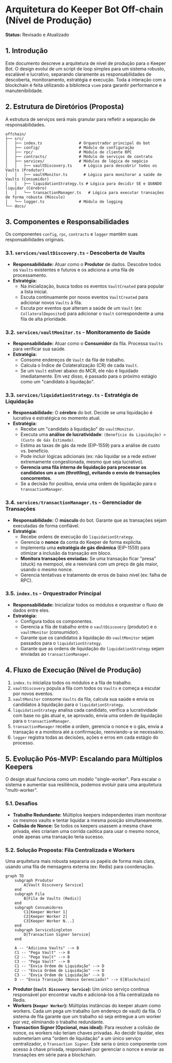 # Arquitetura do Keeper Bot Off-chain (Nível de Produção)

**Status:** Revisado e Atualizado

## 1. Introdução

Este documento descreve a arquitetura de nível de produção para o Keeper Bot. O design evolui de um script de loop simples para um sistema robusto, escalável e lucrativo, separando claramente as responsabilidades de descoberta, monitoramento, estratégia e execução. Toda a interação com a blockchain é feita utilizando a biblioteca `viem` para garantir performance e manutenibilidade.

## 2. Estrutura de Diretórios (Proposta)

A estrutura de serviços será mais granular para refletir a separação de responsabilidades.

```
offchain/
├── src/
│   ├── index.ts                # Orquestrador principal do bot
│   ├── config/                 # Módulo de configuração
│   ├── rpc/                    # Módulo de cliente RPC
│   ├── contracts/              # Módulo de serviços de contrato
│   ├── services/               # Módulos de lógica de negócio
│   │   ├── vaultDiscovery.ts     # Lógica para descobrir todos os Vaults (Produtor)
│   │   ├── vaultMonitor.ts       # Lógica para monitorar a saúde de Vaults (Consumidor)
│   │   ├── liquidationStrategy.ts # Lógica para decidir SE e QUANDO liquidar (Cérebro)
│   │   └── transactionManager.ts   # Lógica para executar transações de forma robusta (Músculo)
│   └── logger.ts               # Módulo de logging
└── docs/
```

## 3. Componentes e Responsabilidades

Os componentes `config`, `rpc`, `contracts` e `logger` mantêm suas responsabilidades originais.

### 3.1. `services/vaultDiscovery.ts` - Descoberta de Vaults

-   **Responsabilidade:** Atuar como o **Produtor** de dados. Descobre todos os `Vaults` existentes e futuros e os adiciona a uma fila de processamento.
-   **Estratégia:**
    -   Na inicialização, busca todos os eventos `VaultCreated` para popular a lista inicial.
    -   Escuta continuamente por novos eventos `VaultCreated` para adicionar novos `Vaults` à fila.
    -   Escuta por eventos que alteram a saúde de um `Vault` (ex: `CollateralDeposited`) para adicionar o `Vault` correspondente a uma fila de alta prioridade.

### 3.2. `services/vaultMonitor.ts` - Monitoramento de Saúde

-   **Responsabilidade:** Atuar como o **Consumidor** da fila. Processa `Vaults` para verificar sua saúde.
-   **Estratégia:**
    -   Consome endereços de `Vault` da fila de trabalho.
    -   Calcula o Índice de Colateralização (CR) de cada `Vault`.
    -   Se um `Vault` estiver abaixo do MCR, ele não é liquidado imediatamente. Em vez disso, é passado para o próximo estágio como um "candidato à liquidação".

### 3.3. `services/liquidationStrategy.ts` - Estratégia de Liquidação

-   **Responsabilidade:** O **cérebro** do bot. Decide se uma liquidação é lucrativa e estratégica no momento atual.
-   **Estratégia:**
    -   Recebe um "candidato à liquidação" do `vaultMonitor`.
    -   Executa uma **análise de lucratividade**: `(Benefício da Liquidação) > (Custo de Gás Estimado)`.
    -   Estima as taxas de gás da rede (EIP-1559) para a análise de custo vs. benefício.
    -   Pode incluir lógicas adicionais (ex: não liquidar se a rede estiver extremamente congestionada, mesmo que seja lucrativo).
    -   **Gerencia uma fila interna de liquidação para processar os candidatos um a um (throttling), evitando o envio de transações concorrentes.**
    -   Se a decisão for positiva, envia uma ordem de liquidação para o `transactionManager`.

### 3.4. `services/transactionManager.ts` - Gerenciador de Transações

-   **Responsabilidade:** O **músculo** do bot. Garante que as transações sejam executadas de forma confiável.
-   **Estratégia:**
    -   Recebe ordens de execução do `liquidationStrategy`.
    -   Gerencia o **nonce** da conta do Keeper de forma explícita.
    -   Implementa uma **estratégia de gás dinâmica** (EIP-1559) para otimizar a inclusão da transação em bloco.
    -   **Monitora transações enviadas:** Se uma transação ficar "presa" (stuck) na mempool, ele a reenviará com um preço de gás maior, usando o mesmo nonce.
    -   Gerencia tentativas e tratamento de erros de baixo nível (ex: falha de RPC).

### 3.5. `index.ts` - Orquestrador Principal

-   **Responsabilidade:** Inicializar todos os módulos e orquestrar o fluxo de dados entre eles.
-   **Estratégia:**
    -   Configura todos os componentes.
    -   Gerencia a fila de trabalho entre o `vaultDiscovery` (produtor) e o `vaultMonitor` (consumidor).
    -   Garante que os candidatos à liquidação do `vaultMonitor` sejam passados para o `liquidationStrategy`.
    -   Garante que as ordens de liquidação do `liquidationStrategy` sejam enviadas ao `transactionManager`.

## 4. Fluxo de Execução (Nível de Produção)

1.  `index.ts` inicializa todos os módulos e a fila de trabalho.
2.  `vaultDiscovery` popula a fila com todos os `Vaults` e começa a escutar por novos eventos.
3.  `vaultMonitor` consome `Vaults` da fila, calcula sua saúde e envia os candidatos à liquidação para o `liquidationStrategy`.
4.  `liquidationStrategy` analisa cada candidato, verifica a lucratividade com base no gás atual e, se aprovado, envia uma ordem de liquidação para o `transactionManager`.
5.  `transactionManager` recebe a ordem, gerencia o nonce e o gás, envia a transação e a monitora até a confirmação, reenviando-a se necessário.
6.  `logger` registra todas as decisões, ações e erros em cada estágio do processo.

## 5. Evolução Pós-MVP: Escalando para Múltiplos Keepers

O design atual funciona como um modelo "single-worker". Para escalar o sistema e aumentar sua resiliência, podemos evoluir para uma arquitetura "multi-worker".

### 5.1. Desafios

-   **Trabalho Redundante:** Múltiplos keepers independentes iriam monitorar os mesmos vaults e tentar liquidar a mesma posição simultaneamente.
-   **Colisão de Nonce:** Se todos os keepers usassem a mesma chave privada, eles criariam uma corrida caótica para usar o mesmo nonce, onde apenas uma transação teria sucesso.

### 5.2. Solução Proposta: Fila Centralizada e Workers

Uma arquitetura mais robusta separaria os papéis de forma mais clara, usando uma fila de mensagens externa (ex: Redis) para coordenação.

```mermaid
graph TD
    subgraph Produtor
        A[Vault Discovery Service]
    end
    subgraph Fila
        B[Fila de Vaults (Redis)]
    end
    subgraph Consumidores
        C1[Keeper Worker 1]
        C2[Keeper Worker 2]
        C3[Keeper Worker N...]
    end
    subgraph ServicoSingleton
        D[Transaction Signer Service]
    end

    A -- "Adiciona Vaults" --> B
    C1 -- "Pega Vault" --> B
    C2 -- "Pega Vault" --> B
    C3 -- "Pega Vault" --> B
    C1 -- "Envia Ordem de Liquidação" --> D
    C2 -- "Envia Ordem de Liquidação" --> D
    C3 -- "Envia Ordem de Liquidação" --> D
    D -- "Envia Transação (Nonce Gerenciado)" --> E[Blockchain]
```

-   **Produtor (`Vault Discovery Service`):** Um único serviço continua responsável por encontrar vaults e adicioná-los à fila centralizada no Redis.
-   **Workers (`Keeper Worker`):** Múltiplas instâncias do keeper atuam como workers. Cada um pega um trabalho (um endereço de vault) da fila. O sistema de fila garante que um trabalho só seja entregue a um worker por vez, eliminando o trabalho redundante.
-   **Transaction Signer (Opcional, mas ideal):** Para resolver a colisão de nonce, os workers não teriam chaves privadas. Ao decidir liquidar, eles submeteriam uma "ordem de liquidação" a um único serviço centralizador, o `Transaction Signer`. Este seria o único componente com acesso à chave privada, responsável por gerenciar o nonce e enviar as transações em série para a blockchain.